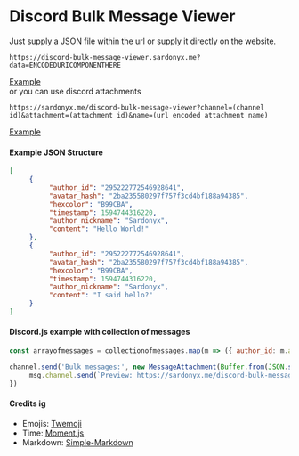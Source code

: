 # Discord Bulk Message Viewer
Just supply a JSON file within the url or supply it directly on the website.

```
https://discord-bulk-message-viewer.sardonyx.me?data=ENCODEDURICOMPONENTHERE
```
[Example](https://sardonyx.me/discord-bulk-message-viewer/?data=%5B%0D%0A%20%20%20%20%20%7B%0D%0A%20%20%20%20%20%20%20%20%20%20%22author_id%22%3A%20%22295222772546928641%22%2C%0D%0A%20%20%20%20%20%20%20%20%20%20%22avatar_hash%22%3A%20%222ba235580297f757f3cd4bf188a94385%22%2C%0D%0A%20%20%20%20%20%20%20%20%20%20%22hexcolor%22%3A%20%22B99CBA%22%2C%0D%0A%20%20%20%20%20%20%20%20%20%20%22timestamp%22%3A%201594744316220%2C%0D%0A%20%20%20%20%20%20%20%20%20%20%22author_nickname%22%3A%20%22Sardonyx%22%2C%0D%0A%20%20%20%20%20%20%20%20%20%20%22content%22%3A%20%22Hello%20World!%22%0D%0A%20%20%20%20%20%7D%2C%0D%0A%20%20%20%20%20%7B%0D%0A%20%20%20%20%20%20%20%20%20%20%22author_id%22%3A%20%22295222772546928641%22%2C%0D%0A%20%20%20%20%20%20%20%20%20%20%22avatar_hash%22%3A%20%222ba235580297f757f3cd4bf188a94385%22%2C%0D%0A%20%20%20%20%20%20%20%20%20%20%22hexcolor%22%3A%20%22B99CBA%22%2C%0D%0A%20%20%20%20%20%20%20%20%20%20%22timestamp%22%3A%201594744316220%2C%0D%0A%20%20%20%20%20%20%20%20%20%20%22author_nickname%22%3A%20%22Sardonyx%22%2C%0D%0A%20%20%20%20%20%20%20%20%20%20%22content%22%3A%20%22I%20said%20hello%3F%22%0D%0A%20%20%20%20%20%7D%0D%0A%5D)<br>
or you can use discord attachments
```
https://sardonyx.me/discord-bulk-message-viewer?channel=(channel id)&attachment=(attachment id)&name=(url encoded attachment name)
```
[Example](https://sardonyx.me/discord-bulk-message-viewer/?attachment=734057778070552686&channel=723679104875888753&name=example.json)


#### Example JSON Structure
```json
[
     {
          "author_id": "295222772546928641",
          "avatar_hash": "2ba235580297f757f3cd4bf188a94385",
          "hexcolor": "B99CBA",
          "timestamp": 1594744316220,
          "author_nickname": "Sardonyx",
          "content": "Hello World!"
     },
     {
          "author_id": "295222772546928641",
          "avatar_hash": "2ba235580297f757f3cd4bf188a94385",
          "hexcolor": "B99CBA",
          "timestamp": 1594744316220,
          "author_nickname": "Sardonyx",
          "content": "I said hello?"
     }
]
```

#### Discord.js example with collection of messages
```javascript
const arrayofmessages = collectionofmessages.map(m => ({ author_id: m.author.id,avatar_hash: m.author.avatar, hexcolor: m.member.displayHexColor.substr(1), timestamp: m.createdTimestamp, author_nickname: m.member.nickname || m.author.username, content: m.content }))

channel.send('Bulk messages:', new MessageAttachment(Buffer.from(JSON.stringify(arrayofmessages)), 'bulkmsg.json')).then(msg => {
     msg.channel.send(`Preview: https://sardonyx.me/discord-bulk-message-viewer?channel=${msg.channel.id}&attachment=${msg.attachments.first().id}&name=${encodeURIComponent(msg.attachments.first().name)}`)
})
```


#### Credits ig
- Emojis: [Twemoji](https://github.com/twitter/twemoji)
- Time: [Moment.js](https://momentjs.com/)
- Markdown: [Simple-Markdown](https://github.com/Khan/simple-markdown)
